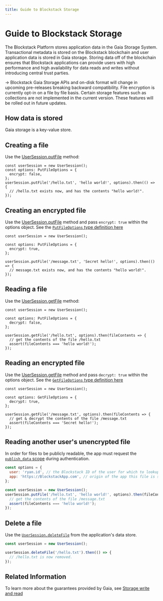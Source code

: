 ```yaml
---
title: Guide to Blockstack Storage
---
```


# Guide to Blockstack Storage

The Blockstack Platform stores application data in the Gaia Storage System. Transactional metadata is stored on the
Blockstack blockchain and user application data is stored in Gaia storage. Storing data off of the blockchain ensures
that Blockstack applications can provide users with high performance and high availability for data reads and writes
without introducing central trust parties.

-> Blockstack Gaia Storage APIs and on-disk format will change in upcoming pre-releases breaking backward compatibility. File encryption is currently opt-in on a file by file basis. Certain storage features such as collections are not implemented in the current version. These features will be rolled out in future updates.

## How data is stored

Gaia storage is a key-value store.

## Creating a file

Use the [UserSession.putFile](https://blockstack.github.io/blockstack.js/classes/usersession.html#putfile) method:

```tsx
const userSession = new UserSession();
const options: PutFileOptions = {
  encrypt: false,
};
userSession.putFile('/hello.txt', 'hello world!', options).then(() => {
  // /hello.txt exists now, and has the contents "hello world!".
});
```

## Creating an encrypted file

Use the [UserSession.putFile](https://blockstack.github.io/blockstack.js/classes/usersession.html#putfile) method and
pass `encrypt: true` within the options object. See the [`PutFileOptions` type definition here](https://blockstack.github.io/blockstack.js/interfaces/putfileoptions.html#encrypt)

```tsx
const userSession = new UserSession();

const options: PutFileOptions = {
  encrypt: true,
};

userSession.putFile('/message.txt', 'Secret hello!', options).then(() => {
  // message.txt exists now, and has the contents "hello world!".
});
```

## Reading a file

Use the [UserSession.getFile](https://blockstack.github.io/blockstack.js/classes/usersession.html#getfile) method:

```tsx
const userSession = new UserSession();

const options: PutFileOptions = {
  decrypt: false,
};

userSession.getFile('/hello.txt', options).then(fileContents => {
  // get the contents of the file /hello.txt
  assert(fileContents === 'hello world!');
});
```

## Reading an encrypted file

Use the [UserSession.getFile](https://blockstack.github.io/blockstack.js/classes/usersession.html#getfile) method and pass
`decrypt: true` within the options object. See the [`GetFileOptions` type definition here](https://blockstack.github.io/blockstack.js/interfaces/getfileoptions.html#decrypt)

```tsx
const userSession = new UserSession();

const options: GetFileOptions = {
  decrypt: true,
};

userSession.getFile('/message.txt', options).then(fileContents => {
  // get & decrypt the contents of the file /message.txt
  assert(fileContents === 'Secret hello!');
});
```

## Reading another user's unencrypted file

In order for files to be publicly readable, the app must request
the [`publish_data` scope](https://blockstack.github.io/blockstack.js/enums/authscope.html#publish_data) during authentication.

```jsx
const options = {
  user: 'ryan.id', // the Blockstack ID of the user for which to lookup the file
  app: 'https://BlockstackApp.com', // origin of the app this file is stored for
};

const userSession = new UserSession();
userSession.putFile('/hello.txt', 'hello world!', options).then(fileContents => {
  // get the contents of the file /message.txt
  assert(fileContents === 'hello world!');
});
```

## Delete a file

Use the [`UserSession.deleteFile`](https://blockstack.github.io/blockstack.js/classes/usersession.html#deletefile) from the application's data store.

```jsx
const userSession = new UserSession();

userSession.deleteFile('/hello.txt').then(() => {
  // /hello.txt is now removed.
});
```

## Related Information

To learn more about the guarantees provided by Gaia, see [Storage write and read](/storage/write-to-read)
